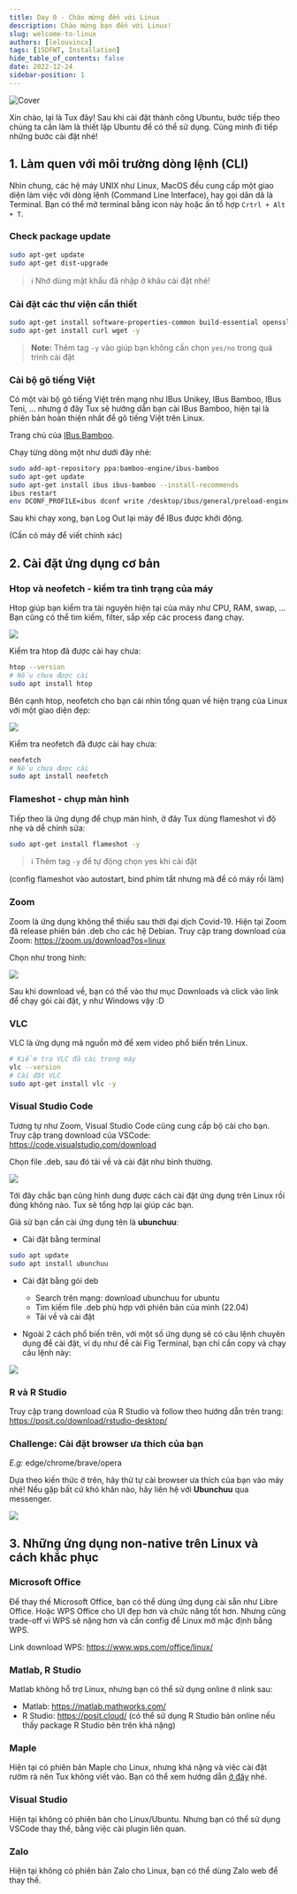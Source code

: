 ```yaml
---
title: Day 0 - Chào mừng đến với Linux
description: Chào mừng bạn đến với Linux!
slug: welcome-to-linux
authors: [lelouvincx]
tags: [15DFWT, Installation]
hide_table_of_contents: false
date: 2022-12-24
sidebar-position: 1
---
```


![Cover](./static/day0-cover.jpg)

Xin chào, lại là Tux đây! Sau khi cài đặt thành công Ubuntu, bước tiếp theo chúng ta cần làm là thiết lập Ubuntu để có thể sử dụng. Cùng mình đi tiếp những bước cài đặt nhé!

## 1. Làm quen với môi trường dòng lệnh (CLI)

Nhìn chung, các hệ máy UNIX như Linux, MacOS đều cung cấp một giao diện làm việc với dòng lệnh (Command Line Interface), hay gọi dân dã là Terminal. Bạn có thể mở terminal bằng icon này hoặc ấn tổ hợp `Crtrl + Alt + T`.

### Check package update
```bash
sudo apt-get update
sudo apt-get dist-upgrade
```

> :information_source: Nhớ dùng mật khẩu đã nhập ở khâu cài đặt nhé!

### Cài đặt các thư viện cần thiết
```bash
sudo apt-get install software-properties-common build-essential openssl-dev dirmngr gnupg apt-transport-https ca-certificates -y
sudo apt-get install curl wget -y
```

> **Note:** Thêm tag `-y` vào giúp bạn không cần chọn `yes/no` trong quá trình cài đặt

### Cài bộ gõ tiếng Việt

Có một vài bộ gõ tiếng Việt trên mạng như IBus Unikey, IBus Bamboo, IBus Teni, ... nhưng ở đây Tux sẽ hướng dẫn bạn cài IBus Bamboo, hiện tại là phiên bản hoàn thiện nhất để gõ tiếng Việt trên Linux.

Trang chủ của [IBus Bamboo](https://github.com/BambooEngine/ibus-bamboo).

Chạy từng dòng một như dưới đây nhé:

```bash
sudo add-apt-repository ppa:bamboo-engine/ibus-bamboo
sudo apt-get update
sudo apt-get install ibus ibus-bamboo --install-recommends
ibus restart
env DCONF_PROFILE=ibus dconf write /desktop/ibus/general/preload-engines "['BambooUs', 'Bamboo']" && gsettings set org.gnome.desktop.input-sources sources "[('xkb', 'us'), ('ibus', 'Bamboo')]"
```

Sau khi chạy xong, bạn Log Out lại máy để IBus được khởi động.

(Cần có máy để viết chính xác)

## 2. Cài đặt ứng dụng cơ bản

### Htop và neofetch - kiểm tra tình trạng của máy

Htop giúp bạn kiểm tra tài nguyên hiện tại của máy như CPU, RAM, swap, ... Bạn cũng có thể tìm kiếm, filter, sắp xếp các process đang chạy.

![](https://i.imgur.com/88xvSO5.png)

Kiểm tra htop đã được cài hay chưa:

```bash
htop --version
# Nếu chưa được cài
sudo apt install htop
```

Bên cạnh htop, neofetch cho bạn cái nhìn tổng quan về hiện trạng của Linux với một giao diện đẹp:

![](https://i.imgur.com/XX3ewNG.png)

Kiểm tra neofetch đã được cài hay chưa:
```bash
neofetch
# Nếu chưa được cài
sudo apt install neofetch
```

### Flameshot - chụp màn hình

Tiếp theo là ứng dụng để chụp màn hình, ở đây Tux dùng flameshot vì độ nhẹ và dễ chỉnh sửa:

```bash
sudo apt-get install flameshot -y
```

> :information_source: Thêm tag `-y` để tự động chọn yes khi cài đặt

(config flameshot vào autostart, bind phím tắt nhưng mà để có máy rồi làm)

### Zoom

Zoom là ứng dụng không thể thiếu sau thời đại dịch Covid-19. Hiện tại Zoom đã release phiên bản .deb cho các hệ Debian. Truy cập trang download của Zoom: https://zoom.us/download?os=linux

Chọn như trong hình:

![](https://i.imgur.com/dmAReAH.png)

Sau khi download về, bạn có thể vào thư mục Downloads và click vào link để chạy gói cài đặt, y như Windows vậy :D

### VLC

VLC là ứng dụng mã nguồn mở để xem video phổ biến trên Linux.

```bash
# Kiểm tra VLC đã cài trong máy
vlc --version
# Cài đặt VLC
sudo apt-get install vlc -y
```

### Visual Studio Code

Tương tự như Zoom, Visual Studio Code cũng cung cấp bộ cài cho bạn. Truy cập trang download của VSCode: https://code.visualstudio.com/download

Chọn file .deb, sau đó tải về và cài đặt như bình thường.

![](https://i.imgur.com/2MewLMw.png)

Tới đây chắc bạn cũng hình dung được cách cài đặt ứng dụng trên Linux rồi đúng không nào. Tux sẽ tổng hợp lại giúp các bạn.

Giả sử bạn cần cài ứng dụng tên là **ubunchuu**:

- Cài đặt bằng terminal

```bash
sudo apt update
sudo apt install ubunchuu
```

- Cài đặt bằng gói deb
    - Search trên mạng: download ubunchuu for ubuntu
    - Tìm kiếm file .deb phù hợp với phiên bản của mình (22.04)
    - Tải về và cài đặt

- Ngoài 2 cách phổ biến trên, với một số ứng dụng sẽ có câu lệnh chuyên dụng để cài đặt, ví dụ như để cài Fig Terminal, bạn chỉ cần copy và chạy câu lệnh này:

![](https://i.imgur.com/g48j4ao.png)

### R và R Studio

Truy cập trang download của R Studio và follow theo hướng dẫn trên trang: https://posit.co/download/rstudio-desktop/

### Challenge: Cài đặt browser ưa thích của bạn 
*E.g:* edge/chrome/brave/opera

Dựa theo kiến thức ở trên, hãy thử tự cài browser ưa thích của bạn vào máy nhé! Nếu gặp bất cứ khó khăn nào, hãy liên hệ với **Ubunchuu** qua messenger.

![](https://i.imgur.com/K0tnDFP.png)

## 3. Những ứng dụng non-native trên Linux và cách khắc phục

### Microsoft Office

Để thay thế Microsoft Office, bạn có thể dùng ứng dụng cài sẵn như Libre Office. Hoặc WPS Office cho UI đẹp hơn và chức năng tốt hơn. Nhưng cũng trade-off vì WPS sẽ nặng hơn và cần config để Linux mở mặc định bằng WPS. 

Link download WPS: https://www.wps.com/office/linux/

### Matlab, R Studio

Matlab không hỗ trợ Linux, nhưng bạn có thể sử dụng online ở nlink sau:
- Matlab: https://matlab.mathworks.com/
- R Studio: https://posit.cloud/ (có thể sử dụng R Studio bản online nếu thấy package R Studio bên trên khá nặng)

### Maple

Hiện tại có phiên bản Maple cho Linux, nhưng khá nặng và việc cài đặt rườm rà nên Tux không viết vào. Bạn có thể xem hướng dẫn [ở đây](https://cyanogenmods.org/how-to-install-maple-in-ubuntu-linux/) nhé.

### Visual Studio

Hiện tại không có phiên bản cho Linux/Ubuntu. Nhưng bạn có thể sử dụng VSCode thay thế, bằng việc cài plugin liên quan.

### Zalo

Hiện tại không có phiên bản Zalo cho Linux, bạn có thể dùng Zalo web để thay thế.